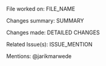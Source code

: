 File worked on: FILE_NAME

Changes summary: SUMMARY

Changes made: DETAILED CHANGES

Related Issue(s): ISSUE_MENTION

Mentions: @jarikmarwede
